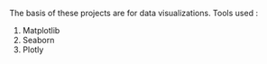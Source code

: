 The basis of these projects are for data visualizations. Tools used : 

1. Matplotlib
2. Seaborn
3. Plotly
